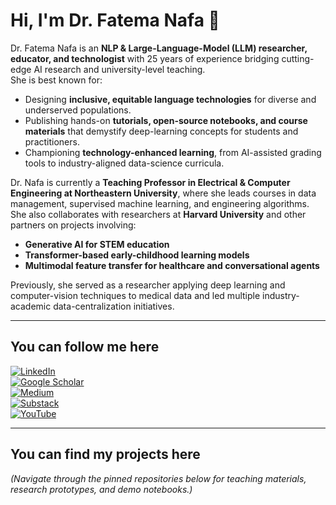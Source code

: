 # Hi, I'm **Dr. Fatema Nafa** 👋

Dr. Fatema Nafa is an **NLP & Large-Language-Model (LLM) researcher, educator, and technologist** with 25 years of experience bridging cutting-edge AI research and university-level teaching.  
She is best known for:

* Designing **inclusive, equitable language technologies** for diverse and underserved populations.  
* Publishing hands-on **tutorials, open-source notebooks, and course materials** that demystify deep-learning concepts for students and practitioners.  
* Championing **technology-enhanced learning**, from AI-assisted grading tools to industry-aligned data-science curricula.

Dr. Nafa is currently a **Teaching Professor in Electrical & Computer Engineering at Northeastern University**, where she leads courses in data management, supervised machine learning, and engineering algorithms.  
She also collaborates with researchers at **Harvard University** and other partners on projects involving:

* **Generative AI for STEM education**  
* **Transformer-based early-childhood learning models**  
* **Multimodal feature transfer for healthcare and conversational agents**

Previously, she served as a researcher applying deep learning and computer-vision techniques to medical data and led multiple industry-academic data-centralization initiatives.

---

## You can follow me here

[![LinkedIn](https://img.shields.io/badge/LinkedIn-0A66C2?style=for-the-badge&logo=linkedin&logoColor=white)](https://www.linkedin.com/in/<your-profile>)  
[![Google Scholar](https://img.shields.io/badge/Scholar-4285F4?style=for-the-badge&logo=googlescholar&logoColor=white)](https://scholar.google.com/citations?user=<your-id>)  
[![Medium](https://img.shields.io/badge/Medium-000000?style=for-the-badge&logo=medium&logoColor=white)](https://medium.com/@<your-handle>)  
[![Substack](https://img.shields.io/badge/Substack-FF6719?style=for-the-badge&logo=substack&logoColor=white)](https://<your-newsletter>.substack.com)  
[![YouTube](https://img.shields.io/badge/YouTube-FF0000?style=for-the-badge&logo=youtube&logoColor=white)](https://youtube.com/<your-channel>)

---

## You can find my projects here
*(Navigate through the pinned repositories below for teaching materials, research prototypes, and demo notebooks.)*
